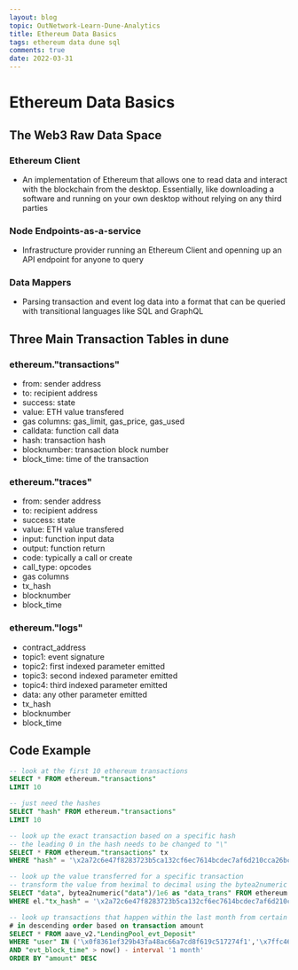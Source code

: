 ```yaml
---
layout: blog
topic: OutNetwork-Learn-Dune-Analytics
title: Ethereum Data Basics
tags: ethereum data dune sql
comments: true
date: 2022-03-31
---
```


# Ethereum Data Basics

## The Web3 Raw Data Space

### Ethereum Client
* An implementation of Ethereum that allows one to read data and interact with the blockchain from the desktop. Essentially, like downloading a software and running on your own desktop without relying on any third parties

### Node Endpoints-as-a-service
* Infrastructure provider running an Ethereum Client and openning up an API endpoint for anyone to query

### Data Mappers
* Parsing transaction and event log data into a format that can be queried with transitional languages like SQL and GraphQL

## Three Main Transaction Tables in dune

### ethereum."transactions"
* from: sender address
* to: recipient address
* success: state
* value: ETH value transfered
* gas columns: gas_limit, gas_price, gas_used
* calldata: function call data
* hash: transaction hash
* blocknumber: transaction block number
* block_time: time of the transaction

### ethereum."traces"
* from: sender address
* to: recipient address
* success: state
* value: ETH value transfered
* input: function input data
* output: function return
* code: typically a call or create
* call_type: opcodes
* gas columns
* tx_hash
* blocknumber
* block_time

### ethereum."logs"
* contract_address
* topic1: event signature
* topic2: first indexed parameter emitted
* topic3: second indexed parameter emitted
* topic4: third indexed parameter emitted
* data: any other parameter emitted
* tx_hash
* blocknumber
* block_time

## Code Example
```sql
-- look at the first 10 ethereum transactions
SELECT * FROM ethereum."transactions"
LIMIT 10
```

```sql
-- just need the hashes
SELECT "hash" FROM ethereum."transactions"
LIMIT 10
```

```sql
-- look up the exact transaction based on a specific hash
-- the leading 0 in the hash needs to be changed to "\"
SELECT * FROM ethereum."transactions" tx
WHERE "hash" = '\x2a72c6e47f8283723b5ca132cf6ec7614bcdec7af6d210cca26bcac37ac7fb26'
```

```sql
-- look up the value transferred for a specific transaction
-- transform the value from heximal to decimal using the bytea2numeric function
SELECT "data", bytea2numeric("data")/1e6 as "data_trans" FROM ethereum."logs" el
WHERE el."tx_hash" = '\x2a72c6e47f8283723b5ca132cf6ec7614bcdec7af6d210cca26bcac37ac7fb26'
```

```sql
-- look up transactions that happen within the last month from certain users in aave
# in descending order based on transaction amount
SELECT * FROM aave_v2."LendingPool_evt_Deposit"
WHERE "user" IN ('\x0f8361ef329b43fa48ac66a7cd8f619c517274f1','\x7ffc460cea6f22f598b6e02f1c9b1e197a597b19','\xbce6053b60c5913f4190c95f629f473be0e379aa')
AND "evt_block_time" > now() - interval '1 month'
ORDER BY "amount" DESC
```
